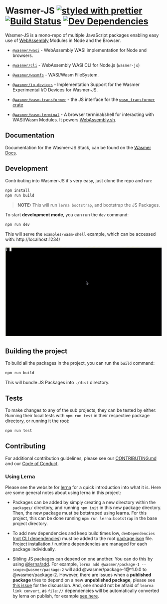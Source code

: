 # Wasmer-JS [![styled with prettier](https://img.shields.io/badge/styled_with-prettier-ff69b4.svg)](https://github.com/prettier/prettier) [![Build Status](https://dev.azure.com/wasmerio/wasmer-js/_apis/build/status/wasmerio.wasmer-js?branchName=master)](https://dev.azure.com/wasmerio/wasmer-js/_build/latest?definitionId=4&branchName=master) [![Dev Dependencies](https://david-dm.org/wasmerio/wasmer-js/dev-status.svg)](https://david-dm.org/wasmerio/wasmer-js?type=dev)

<!-- [![Greenkeeper badge](https://badges.greenkeeper.io/wasmerio/wasmer-js.svg)](https://greenkeeper.io/) -->
<!-- [![Coveralls](https://img.shields.io/coveralls/wasmerio/wasmer-js.svg)](https://coveralls.io/github/wasmerio/wasmer-js)  -->

Wasmer-JS is a mono-repo of multiple JavaScript packages enabling easy use of [WebAssembly](https://webassembly.org) Modules in Node and the Browser.

- [`@wasmer/wasi`](./packages/wasi) - WebAssembly WASI implementation for Node and browsers.

- [`@wasmer/cli`](./packages/cli) - WebAssembly WASI CLI for Node.js (`wasmer-js`)

- [`@wasmer/wasmfs`](./packages/wasmfs) - WASI/Wasm FileSystem.

- [`@wasmer/io-devices`](./packages/io-devices) - Implementation Support for the Wasmer Experimental I/O Devices for Wasmer-JS.

- [`@wasmer/wasm-transformer`](./packages/wasm-transformer) - the JS interface for the [`wasm_transformer` crate](./crates/wasm_transformer)

- [`@wasmer/wasm-terminal`](./packages/wasm-terminal) - A browser terminal/shell for interacting with WASI/Wasm Modules. It powers [WebAssembly.sh](https://webassembly.sh/).

## Documentation

Documentation for the Wasmer-JS Stack, can be found on the [Wasmer Docs](https://docs.wasmer.io/integrations/js/reference-api).

## Development

Contributing into Wasmer-JS it's very easy, just clone the repo and run:

```bash
npm install
npm run build
```

> **NOTE:** This will run `lerna bootstrap`, and bootstrap the JS Packages.

To start **development mode**, you can run the `dev` command:

```bash
npm run dev
```

This will serve the `examples/wasm-shell` example, which can be accessed with: http://localhost:1234/

![Wasm Terminal Demo Gif](./packages/wasm-terminal/assets/wasm-terminal-demo.gif)

## Building the project

To build all the packages in the project, you can run the `build` command:

```bash
npm run build
```

This will bundle JS Packages into `./dist` directory.

## Tests

To make changes to any of the sub projects, they can be tested by either: Running their local tests with `npm run test` in their respective package directory, or running it the root:

```bash
npm run test
```

## Contributing

For additional contribution guidelines, please see our [CONTRIBUTING.md](./CONTRIBUTING.md) and our [Code of Conduct](./code-of-conduct.md).

### Using Lerna

Please see the website for [lerna](https://lerna.js.org/) for a quick introduction into what it is. Here are some general notes about using lerna in this project:

- Packages can be added by simply creating a new directory within the `packages/` directory, and running `npm init` in this new package directory. Then, the new package must be botstraped using learna. For this project, this can be done running `npm run lerna:bootstrap` in the base project directory.

- To add new dependencies and keep build times low, `devDependencies` ([not CLI dependencies](https://github.com/lerna/lerna/issues/1079#issuecomment-337660289)) must be added to the root [package.json](./package.json) file. Project installation / runtime dependencies are managed for each package individually.

- Sibling JS packages can depend on one another. You can do this by using [@lerna/add](https://github.com/lerna/lerna/pull/1069). For example, `lerna add @wasmer/package-1 --scope=@wasmer/package-2` will add @wasmer/package-1@^1.0.0 to @wasmer/package-2. However, there are issues when a **published package** tries to depend on a new **unpublished package**, please see [this issue](https://github.com/lerna/lerna/issues/2011) for the discussion. And, one should not be afraid of `learna link convert`, as `file://` dependencies will be automatically converted by lerna on publish, for example [see here](https://github.com/lerna/lerna/issues/1588#issue-352232646).
